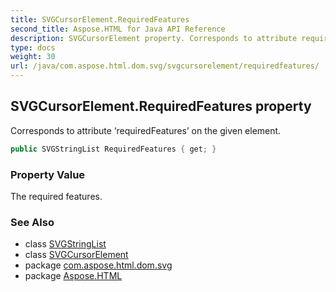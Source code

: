 ```yaml
---
title: SVGCursorElement.RequiredFeatures
second_title: Aspose.HTML for Java API Reference
description: SVGCursorElement property. Corresponds to attribute requiredFeatures on the given element
type: docs
weight: 30
url: /java/com.aspose.html.dom.svg/svgcursorelement/requiredfeatures/
---
```

## SVGCursorElement.RequiredFeatures property

Corresponds to attribute ‘requiredFeatures’ on the given element.

```java
public SVGStringList RequiredFeatures { get; }
```

### Property Value

The required features.

### See Also

* class [SVGStringList](../../../com.aspose.html.dom.svg.datatypes/svgStringlist/)
* class [SVGCursorElement](../)
* package [com.aspose.html.dom.svg](../../../com.aspose.html.dom.svg/)
* package [Aspose.HTML](../../../)
